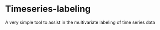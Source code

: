 # Timeseries-labeling
A very simple tool to assist in the multivariate labeling of time series data
